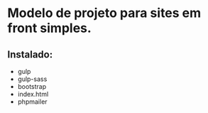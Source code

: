 # Modelo de projeto para sites em front simples.

## Instalado:
* gulp
* gulp-sass
* bootstrap
* index.html
* phpmailer